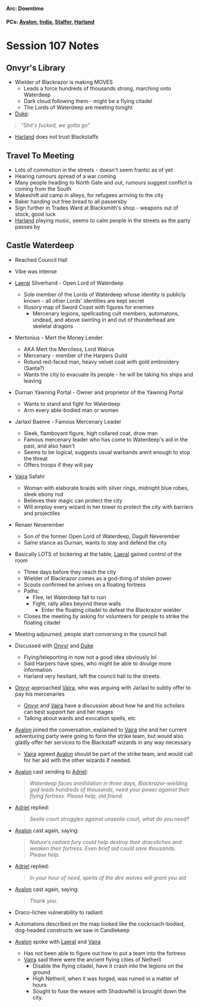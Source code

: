 #### Arc: Downtime
#### PCs: [Avalon](PCs/Current/Avalon.md), [India](PCs/Current/India.md), [Stalfor](PCs/Current/Stalfor.md), [Harland](PCs/Current/Harland.md)

# Session 107 Notes
## Onvyr's Library
- Wielder of Blackrazor is making MOVES
	- Leads a force hundreds of thousands strong, marching onto Waterdeep
	- Dark cloud following them - might be a flying citadel
	- The Lords of Waterdeep are meeting tonight
- [Duke](NPCs/Living/Duke.md): 
>	_"Shit's fucked, we gotta go"_
- [Harland](PCs/Current/Harland.md) does not trust Blackstaffs

## Travel To Meeting
- Lots of commotion in the streets - doesn't seem frantic as of yet
- Hearing rumours spread of a war coming
- Many people heading to North Gate and out, rumours suggest conflict is coming from the South
- Makeshift aid camp in alleys, for refugees arriving to the city
- Baker handing out free bread to all passersby
- Sign further in Trades Ward at Blacksmith's shop - weapons out of stock, good luck
- [Harland](PCs/Current/Harland.md) playing music, seems to calm people in the streets as the party passes by

## Castle Waterdeep
- Reached Council Hall
- Vibe was intense
- [Laeral](Laeral.md) Silverhand - Open Lord of Waterdeep
	- Sole member of the Lords of Waterdeep whose identity is publicly known - all other Lords' identities are kept secret
	- Illusory map of Sword Coast with figures for enemies
		- Mercenary legions, spellcasting cult members, automatons, undead, and above swirling in and out of thunderhead are skeletal dragons
- Mertonius - Mert the Money Lender
	- AKA Mert the Merciless, Lord Walrus
	- Mercenary - member of the Harpers Guild
	- Rotund red-faced man, heavy velvet coat with gold embroidery (Santa?)
	- Wants the city to evacuate its people - he will be taking his ships and leaving
- Durnan Yawning Portal - Owner and proprietor of the Yawning Portal
	- Wants to stand and fight for Waterdeep
	- Arm every able-bodied man or women
- Jarlaxl Baenre - Famous Mercenary Leader
	- Sleek, flamboyant figure, high collared coat, drow man
	- Famous mercenary leader who has come to Waterdeep's aid in the past, and also hasn't
	- Seems to be logical, suggests usual warbands arent enough to stop the threat
	- Offers troops if they will pay
- [Vajra](NPCs/Living/Vajra.md) Safahr
	- Woman with elaborate braids with silver rings, midnight blue robes, sleek ebony rod
	- Believes their magic can protect the city
	- Will employ every wizard in her tower to protect the city with barriers and projectiles
- Renaer Neverember
	- Son of the former Open Lord of Waterdeep, Dagult Neverember
	- Same stance as Durnan, wants to stay and defend the city

- Basically LOTS of bickering at the table, [Laeral](Laeral.md) gained control of the room
	- Three days before they reach the city
	- Wielder of Blackrazor comes as a god-thing of stolen power
	- Scouts confirmed he arrives on a floating fortress
	- Paths:
		- Flee, let Waterdeep fall to ruin
		- Fight, rally allies beyond these walls
			- Enter the floating citadel to defeat the Blackrazor wielder
	- Closes the meeting by asking for volunteers for people to strike the floating citadel

- Meeting adjourned, people start conversing in the council hall
- Discussed with [Onvyr](NPCs/Living/Onvyr.md) and [Duke](NPCs/Living/Duke.md)
	- Flying/teleporting in now not a good idea obviously lol
	- Said Harpers have spies, who might be able to divulge more information
	- Harland very hesitant, left the council hall to the streets.

- [Onvyr](NPCs/Living/Onvyr.md) approached [Vajra](NPCs/Living/Vajra.md), who was arguing with Jarlaxl to subtly offer to pay his mercenaries
	- [Onvyr](NPCs/Living/Onvyr.md) and [Vajra](NPCs/Living/Vajra.md) have a discussion about how he and his scholars can best support her and her mages
	- Talking about wards and evocation spells, etc
- [Avalon](PCs/Current/Avalon.md) joined the conversation, explained to [Vajra](NPCs/Living/Vajra.md) she and her current adventuring party were going to form the strike team, but would also gladly offer her services to the Blackstaff wizards in any way necessary
	- [Vajra](NPCs/Living/Vajra.md) agreed [Avalon](PCs/Current/Avalon.md) should be part of the strike team, and would call for her aid with the other wizards if needed.

- [Avalon](PCs/Current/Avalon.md) cast sending to [Adriel](PCs/Past/Adriel.md): 
	> _Waterdeep faces annihilation in three days, Blackrazor-wielding god leads hundreds of thousands, need your power against their flying fortress. Please help, old friend._
- [Adriel](PCs/Past/Adriel.md) replied:
	> _Seelie court struggles against unseelie court, what do you need?_
- [Avalon](PCs/Current/Avalon.md) cast again, saying:
	> _Nature's radiant fury could help destroy their dracoliches and weaken their fortress. Even brief aid could save thousands. Please help._
- [Adriel](PCs/Past/Adriel.md) replied:
	> _In your hour of need, spirits of the dire wolves will grant you aid_
- [Avalon](PCs/Current/Avalon.md) cast again, saying:
	> _Thank you._

- Draco-liches vulnerability to radiant
- Automatons described on the map looked like the cockroach-bodied, dog-headed constructs we saw in Candlekeep

- [Avalon](PCs/Current/Avalon.md) spoke with [Laeral](Laeral.md) and [Vajra](NPCs/Living/Vajra.md)
	- Has not been able to figure out how to put a team into the fortress
	- [Vajra](NPCs/Living/Vajra.md) said there were the ancient flying cities of Netheril
		- Disable the flying citadel, have it crash into the legions on the ground
		- High Netheril, when it was forged, was ruined in a matter of hours
		- Sought to fuse the weave with Shadowfell is brought down the city.